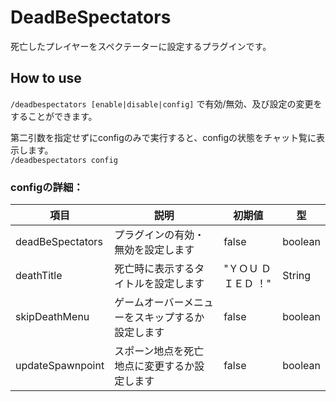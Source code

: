 # DeadBeSpectators
死亡したプレイヤーをスペクテーターに設定するプラグインです。

## How to use
`/deadbespectators [enable|disable|config]` で有効/無効、及び設定の変更をすることができます。

第二引数を指定せずにconfigのみで実行すると、configの状態をチャット覧に表示します。  
`/deadbespectators config`

### configの詳細：
| 項目             | 説明                                         | 初期値                | 型      |
| ---------------- | -------------------------------------------- | -------------------- | ------- |
| deadBeSpectators | プラグインの有効・無効を設定します              | false                | boolean |
| deathTitle       | 死亡時に表示するタイトルを設定します            | "ＹＯＵ ＤＩＥＤ ！"   | String  |
| skipDeathMenu    | ゲームオーバーメニューをスキップするか設定します | false                | boolean |
| updateSpawnpoint | スポーン地点を死亡地点に変更するか設定します     | false                | boolean |
